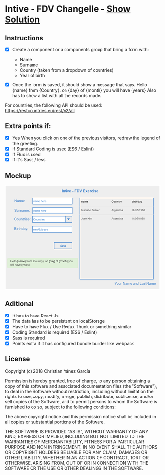 # Intive - FDV Changelle - [Show Solution](https://christianyanez.me/intive-exercise/)
## Instructions
- [x] Create a component or a components group that bring a form with:
    - Name
    - Surname
    - Country (taken from a dropdown of countries)
    - Year of birth

- [x] Once the form is saved, it should show a message that says.
Hello {name} from {Country}. on {day} of {month} you will have {years}
Also has to show a list with all the records made.

For countries, the following API should be used:
https://restcountries.eu/rest/v2/all

## Extra points if:
- [x] Yes When you click on one of the previous visitors, redraw the legend of the greeting.
- [x] If Standard Coding is used (ES6 / Eslint)
- [x] If Flux is used
- [x] If it's Sass / less

## Mockup
 ![Mockup](https://github.com/zergote/intive-exercise/blob/master/docs/pasted%20image%200.png "Mockup")
## Aditional
- [x] It has to have React Js
- [x] The data has to be persistent on localStorage
- [x] Have to have Flux / Use Redux Thunk or something similar
- [x] Coding Standard is required (ES6 / Eslint)
- [x] Sass is required
- [x] Points extra if it has configured bundle builder like webpack

## License
Copyright (c) 2018 Christian Yánez García

Permission is hereby granted, free of charge, to any person obtaining a copy of this software and associated documentation files (the "Software"), to deal in the Software without restriction, including without limitation the rights to use, copy, modify, merge, publish, distribute, sublicense, and/or sell copies of the Software, and to permit persons to whom the Software is furnished to do so, subject to the following conditions:

The above copyright notice and this permission notice shall be included in all copies or substantial portions of the Software.

THE SOFTWARE IS PROVIDED "AS IS", WITHOUT WARRANTY OF ANY KIND, EXPRESS OR IMPLIED, INCLUDING BUT NOT LIMITED TO THE WARRANTIES OF MERCHANTABILITY, FITNESS FOR A PARTICULAR PURPOSE AND NON INFRINGEMENT. IN NO EVENT SHALL THE AUTHORS OR COPYRIGHT HOLDERS BE LIABLE FOR ANY CLAIM, DAMAGES OR OTHER LIABILITY, WHETHER IN AN ACTION OF CONTRACT, TORT OR OTHERWISE, ARISING FROM, OUT OF OR IN CONNECTION WITH THE SOFTWARE OR THE USE OR OTHER DEALINGS IN THE SOFTWARE.

